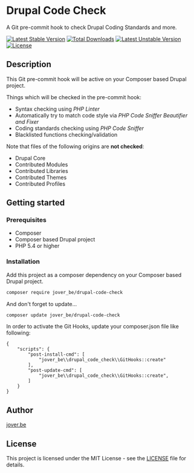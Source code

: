 # Drupal Code Check

A Git pre-commit hook to check Drupal Coding Standards and more.

[![Latest Stable Version](https://poser.pugx.org/jover_be/drupal-code-check/v/stable)](https://packagist.org/packages/jover_be/drupal-code-check) [![Total Downloads](https://poser.pugx.org/jover_be/drupal-code-check/downloads)](https://packagist.org/packages/jover_be/drupal-code-check) [![Latest Unstable Version](https://poser.pugx.org/jover_be/drupal-code-check/v/unstable)](https://packagist.org/packages/jover_be/drupal-code-check) [![License](https://poser.pugx.org/jover_be/drupal-code-check/license)](https://packagist.org/packages/jover_be/drupal-code-check)

## Description

This Git pre-commit hook will be active on your Composer based Drupal project.

Things which will be checked in the pre-commit hook:

* Syntax checking using _PHP Linter_
* Automatically try to match code style via _PHP Code Sniffer Beautifier and Fixer_
* Coding standards checking using _PHP Code Sniffer_
* Blacklisted functions checking/validation

Note that files of the following origins are **not checked**:

* Drupal Core
* Contributed Modules
* Contributed Libraries
* Contributed Themes
* Contributed Profiles

## Getting started

### Prerequisites

* Composer
* Composer based Drupal project
* PHP 5.4 or higher

### Installation

Add this project as a composer dependency on your Composer based Drupal project.

```bash
composer require jover_be/drupal-code-check
```

And don't forget to update...

```bash
composer update jover_be/drupal-code-check
```

In order to activate the Git Hooks, update your composer.json file like following:

```
{
    "scripts": {
        "post-install-cmd": [
            "jover_be\\drupal_code_check\\GitHooks::create"
        ],
        "post-update-cmd": [
        	"jover_be\\drupal_code_check\\GitHooks::create",
        ]
    }
}
```

## Author

[jover.be](http://www.jover.be)

## License

This project is licensed under the MIT License - see the [LICENSE](LICENSE) file for details.
